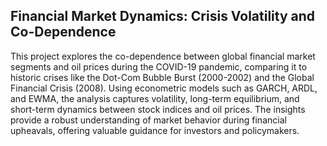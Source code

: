 ## Financial Market Dynamics: Crisis Volatility and Co-Dependence

This project explores the co-dependence between global financial market segments and oil prices during the COVID-19 pandemic, 
comparing it to historic crises like the Dot-Com Bubble Burst (2000-2002) and the Global Financial Crisis (2008). Using econometric 
models such as GARCH, ARDL, and EWMA, the analysis captures volatility, long-term equilibrium, and short-term dynamics between stock 
indices and oil prices. The insights provide a robust understanding of market behavior during financial upheavals, offering valuable 
guidance for investors and policymakers.
